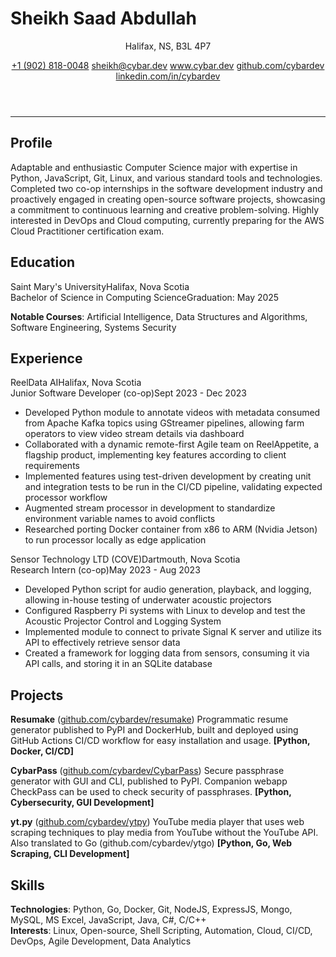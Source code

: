 # Sheikh Saad Abdullah

<header>
<p>Halifax, NS, B3L 4P7</p>
<section>
<a href='tel:+19028180048'>+1 (902) 818-0048</a>
<a href='mailto:sheikh@cybar.dev'>sheikh@cybar.dev</a>
<a href='https://www.cybar.dev'>www.cybar.dev</a>
<a href='https://github.com/cybardev'>github.com/cybardev</a>
<a href='https://www.linkedin.com/in/cybardev'>linkedin.com/in/cybardev</a>
</section>
</header>

---

## Profile

Adaptable and enthusiastic Computer Science major with expertise in Python, JavaScript, Git, Linux, and various standard tools and technologies. Completed two co-op internships in the software development industry and proactively engaged in creating open-source software projects, showcasing a commitment to continuous learning and creative problem-solving. Highly interested in DevOps and Cloud computing, currently preparing for the AWS Cloud Practitioner certification exam.

## Education

<div class='xp-h'><span>Saint Mary's University</span><span>Halifax, Nova Scotia</span></div>
<div class='xp-s'><span>Bachelor of Science in Computing Science</span><span>Graduation: May 2025</span></div>

**Notable Courses**: Artificial Intelligence, Data Structures and Algorithms, Software Engineering, Systems Security

## Experience

<div class='xp-h'><span>ReelData AI</span><span>Halifax, Nova Scotia</span></div>
<div class='xp-s'><span>Junior Software Developer (co-op)</span><span>Sept 2023 - Dec 2023</span></div>

- Developed Python module to annotate videos with metadata consumed from Apache Kafka topics using GStreamer pipelines, allowing farm operators to view video stream details via dashboard
- Collaborated with a dynamic remote-first Agile team on ReelAppetite, a flagship product, implementing key features according to client requirements
- Implemented features using test-driven development by creating unit and integration tests to be run in the CI/CD pipeline, validating expected processor workflow
- Augmented stream processor in development to standardize environment variable names to avoid conflicts
- Researched porting Docker container from x86 to ARM (Nvidia Jetson) to run processor locally as edge application

<div class='xp-h'><span>Sensor Technology LTD (COVE)</span><span>Dartmouth, Nova Scotia</span></div>
<div class='xp-s'><span>Research Intern (co-op)</span><span>May 2023 - Aug 2023</span></div>

- Developed Python script for audio generation, playback, and logging, allowing in-house testing of underwater acoustic projectors
- Configured Raspberry Pi systems with Linux to develop and test the Acoustic Projector Control and Logging System
- Implemented module to connect to private Signal K server and utilize its API to effectively retrieve sensor data
- Created a framework for logging data from sensors, consuming it via API calls, and storing it in an SQLite database

## Projects

**Resumake** ([github.com/cybardev/resumake](https://github.com/cybardev/resumake)) Programmatic resume generator published to PyPI and DockerHub, built and deployed using GitHub Actions CI/CD workflow for easy installation and usage. **[Python, Docker, CI/CD]**

**CybarPass** ([github.com/cybardev/CybarPass](https://github.com/cybardev/CybarPass)) Secure passphrase generator with GUI and CLI, published to PyPI. Companion webapp CheckPass can be used to check security of passphrases. **[Python, Cybersecurity, GUI Development]**

**yt.py** ([github.com/cybardev/ytpy](https://github.com/cybardev/ytpy)) YouTube media player that uses web scraping techniques to play media from YouTube without the YouTube API. Also translated to Go (github.com/cybardev/ytgo) **[Python, Go, Web Scraping, CLI Development]**

## Skills

**Technologies**: Python, Go, Docker, Git, NodeJS, ExpressJS, Mongo, MySQL, MS Excel, JavaScript, Java, C#, C/C++  
**Interests**: Linux, Open-source, Shell Scripting, Automation, Cloud, CI/CD, DevOps, Agile Development, Data Analytics